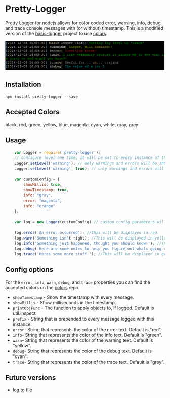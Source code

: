 Pretty-Logger
============

Pretty Logger for nodejs allows for color coded error, warning, info, debug and trace console messages with (or without) timestamp.
This is a modified version of the [basic-logger](https://github.com/sbsoftware/node-basic-logger) project to use [colors](https://github.com/marak/colors.js/). 

<img src="https://raw.githubusercontent.com/LukePammant/pretty-logger/master/screenshots/info.png" alt="Screenshot of pretty logger in action" />

Installation
------------

	npm install pretty-logger --save

Accepted Colors
---------------

black, red, green, yellow, blue, magenta, cyan, white, gray, grey

Usage
-----
```JavaScript
	var Logger = require('pretty-logger');
	// configure level one time, it will be set to every instance of the logger
	Logger.setLevel('warning'); // only warnings and errors will be shown
	Logger.setLevel('warning', true); // only warnings and errors will be shown and no message about the level change will be printed

	var customConfig = {
		showMillis: true,
		showTimestamp: true,
		info: "gray",
		error: "magenta",
		info: "orange"
	};

	var log = new Logger(customConfig) // custom config parameters will be used, defaults will be used for the other parameters

	log.error('An error occurred'); //This will be displayed in red
	log.warn('Something isn't right); //This will be displayed in yellow
	log.info('Something just happened, thought you should know!'); //This will be displayed in green
	log.debug('Here are some notes to help you figure out whats going on'); //This will be displayed in blue
	log.trace('Heres some more stuff '); //This will be displayed in gray
```

Config options
--------------

For the `error`, `info`, `warn`, `debug`, and `trace` properties you can find the accepted colors on the [colors](https://github.com/marak/colors.js/) repo.

* `showTimestamp` - Show the timestamp with every message.
* `showMillis` - Show milliseconds in the timestamp.
* `printObjFunc` - The function to apply objects to, if logged. Default is util.inspect.
* `prefix` - String that is prepended to every message logged with this instance.
* `error`- String that represents the color of the error text. Default is "red". 
* `info`- String that represents the color of the info text. Default is "green".
* `warn`- String that represents the color of the warning text. Default is "yellow".
* `debug`- String that represents the color of the debug text. Default is "cyan".
* `trace`- String that represents the color of the trace text. Default is "grey".

Future versions
---------------

* log to file

